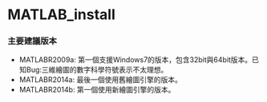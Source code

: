 # MATLAB_install


### 主要建議版本
+ MATLABR2009a: 第一個支援Windows7的版本，包含32bit與64bit版本。已知Bug:三維繪圖的數字科學符號表示不太理想。  
+ MATLABR2014a: 最後一個使用舊繪圖引擎的版本。
+ MATLABR2014b: 第一個使用新繪圖引擎的版本。
